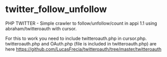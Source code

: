 twitter_follow_unfollow
=======================

PHP TWITTER - Simple crawler to follow/unfollow/count in appi 1.1 using abraham/twitteroauth with cursor.


For this to work you need to include twitteroauth.php in cursor.php.  twitteroauth.php and OAuth.php (file is included in twitteroauth.php)
are here https://github.com/LucasFrecia/twitteroauth/tree/master/twitteroauth
